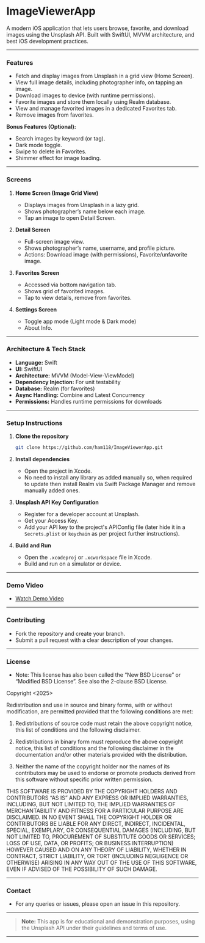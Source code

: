 # ImageViewerApp

A modern iOS application that lets users browse, favorite, and download images using the Unsplash API. Built with SwiftUI, MVVM architecture, and best iOS development practices.

---

### **Features**

- Fetch and display images from Unsplash in a grid view (Home Screen).
- View full image details, including photographer info, on tapping an image.
- Download images to device (with runtime permissions).
- Favorite images and store them locally using Realm database.
- View and manage favorited images in a dedicated Favorites tab.
- Remove images from favorites.

**Bonus Features (Optional):**

- Search images by keyword (or tag).
- Dark mode toggle.
- Swipe to delete in Favorites.
- Shimmer effect for image loading.

---

### **Screens**

1. **Home Screen (Image Grid View)**
   - Displays images from Unsplash in a lazy grid.
   - Shows photographer’s name below each image.
   - Tap an image to open Detail Screen.

2. **Detail Screen**
   - Full-screen image view.
   - Shows photographer’s name, username, and profile picture.
   - Actions: Download image (with permissions), Favorite/unfavorite image.

3. **Favorites Screen**
   - Accessed via bottom navigation tab.
   - Shows grid of favorited images.
   - Tap to view details, remove from favorites.
  
4. **Settings Screen**
   - Toggle app mode (Light mode & Dark mode)
   - About Info.

---

### **Architecture & Tech Stack**

- **Language:** Swift
- **UI:** SwiftUI
- **Architecture:** MVVM (Model-View-ViewModel)
- **Dependency Injection:** For unit testability
- **Database:** Realm (for favorites)
- **Async Handling:** Combine and Latest Concurrency
- **Permissions:** Handles runtime permissions for downloads

---

### **Setup Instructions**

1. **Clone the repository**
   ```bash
   git clone https://github.com/ham118/ImageViewerApp.git
   ```

2. **Install dependencies**
   - Open the project in Xcode.
   - No need to install any library as added manually so, when required to update then install Realm via Swift Package Manager and remove manually added ones.

3. **Unsplash API Key Configuration**
   - Register for a developer account at Unsplash.
   - Get your Access Key.
   - Add your API key to the project's APIConfig file (later hide it in a `Secrets.plist` or `keychain` as per project further instructions).

4. **Build and Run**
   - Open the `.xcodeproj` or `.xcworkspace` file in Xcode.
   - Build and run on a simulator or device.

---

### **Demo Video**

- [Watch Demo Video](https://drive.google.com/file/d/14qpitM01fb6qUHGJwqFv8dNgFNvPRgf8/view?usp=sharing)

---

### **Contributing**

- Fork the repository and create your branch.
- Submit a pull request with a clear description of your changes.

---

### **License**

- Note: This license has also been called the “New BSD License” or “Modified BSD License”. See also the 2-clause BSD License.

Copyright <Harsh M> <2025>

Redistribution and use in source and binary forms, with or without modification, are permitted provided that the following conditions are met:

1. Redistributions of source code must retain the above copyright notice, this list of conditions and the following disclaimer.

2. Redistributions in binary form must reproduce the above copyright notice, this list of conditions and the following disclaimer in the documentation and/or other materials provided with the distribution.

3. Neither the name of the copyright holder nor the names of its contributors may be used to endorse or promote products derived from this software without specific prior written permission.

THIS SOFTWARE IS PROVIDED BY THE COPYRIGHT HOLDERS AND CONTRIBUTORS “AS IS” AND ANY EXPRESS OR IMPLIED WARRANTIES, INCLUDING, BUT NOT LIMITED TO, THE IMPLIED WARRANTIES OF MERCHANTABILITY AND FITNESS FOR A PARTICULAR PURPOSE ARE DISCLAIMED. IN NO EVENT SHALL THE COPYRIGHT HOLDER OR CONTRIBUTORS BE LIABLE FOR ANY DIRECT, INDIRECT, INCIDENTAL, SPECIAL, EXEMPLARY, OR CONSEQUENTIAL DAMAGES (INCLUDING, BUT NOT LIMITED TO, PROCUREMENT OF SUBSTITUTE GOODS OR SERVICES; LOSS OF USE, DATA, OR PROFITS; OR BUSINESS INTERRUPTION) HOWEVER CAUSED AND ON ANY THEORY OF LIABILITY, WHETHER IN CONTRACT, STRICT LIABILITY, OR TORT (INCLUDING NEGLIGENCE OR OTHERWISE) ARISING IN ANY WAY OUT OF THE USE OF THIS SOFTWARE, EVEN IF ADVISED OF THE POSSIBILITY OF SUCH DAMAGE.

---

### **Contact**

- For any queries or issues, please open an issue in this repository.

---

> **Note:** This app is for educational and demonstration purposes, using the Unsplash API under their guidelines and terms of use.

---
